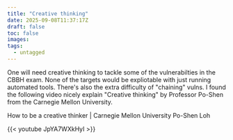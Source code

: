 ```yaml
---
title: "Creative thinking"
date: 2025-09-08T11:37:17Z
draft: false
toc: false
images:
tags: 
  - untagged
---
```


One will need creative thinking to tackle some of the vulnerabilties in the CBBH exam.
None of the targets would be expliotable with just running automated tools. There's also the extra difficulty of "chaining" vulns.
I found the following video nicely explain "Creative thinking" by Professor Po-Shen from the Carnegie Mellon University.

How to be a creative thinker | Carnegie Mellon University Po-Shen Loh

{{< youtube JpYA7WXkHyI >}}
